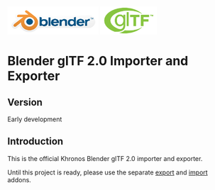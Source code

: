 [![Blender](misc/Blender_logo.png)](http://www.blender.org/) [![glTF](misc/glTF_logo.png)](https://www.khronos.org/gltf/)  

Blender glTF 2.0 Importer and Exporter
======================================

Version
-------

Early development

Introduction
------------
This is the official Khronos Blender glTF 2.0 importer and exporter.  
  
Until this project is ready, please use the separate [export](https://github.com/KhronosGroup/glTF-Blender-Exporter) and [import](https://github.com/julienduroure/gltf2-blender-importer) addons.

